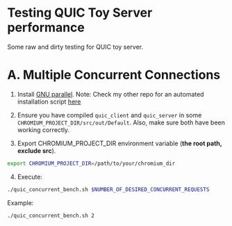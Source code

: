 # Testing QUIC Toy Server performance
Some raw and dirty testing for QUIC toy server.

# A. Multiple Concurrent Connections
1. Install [GNU parallel](https://www.gnu.org/software/parallel/). Note: Check my other repo for an automated installation script [here](https://github.com/sanadhis/kube-ubuntu-utils)

2. Ensure you have compiled `quic_client` and `quic_server` in some `CHROMIUM_PROJECT_DIR/src/out/Default`. Also, make sure both have been working correctly.

3. Export CHROMIUM_PROJECT_DIR environment variable (**the root path, exclude src**).
```bash
export CHROMIUM_PROJECT_DIR=/path/to/your/chromium_dir
```

4. Execute:
```bash
./quic_concurrent_bench.sh $NUMBER_OF_DESIRED_CONCURRENT_REQUESTS
```
Example:
```bash
./quic_concurrent_bench.sh 2
```